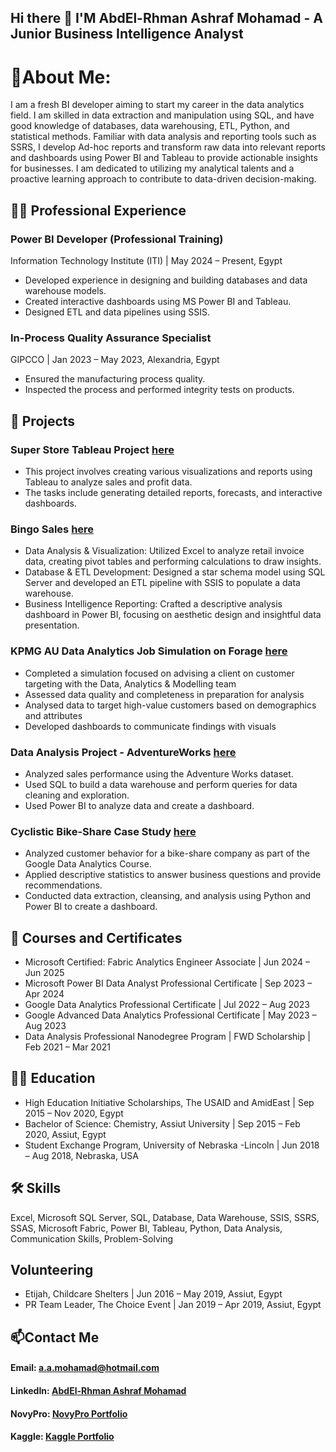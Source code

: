 ## Hi there 👋 I'M AbdEl-Rhman Ashraf Mohamad - A Junior  Business Intelligence Analyst

<!--
**AbdEl-RhmanMohamad/AbdEl-RhmanMohamad** is a ✨ _special_ ✨ repository because its `README.md` (this file) appears on your GitHub profile.

Here are some ideas to get you started:

- 🔭 I’m currently working on ...
- 🌱 I’m currently learning ...
- 👯 I’m looking to collaborate on ...
- 🤔 I’m looking for help with ...
- 💬 Ask me about ...
- 📫 How to reach me: ...
- 😄 Pronouns: ...
- ⚡ Fun fact: ...
-->
# 

# 🔭About Me:
I am a fresh BI developer aiming to start my career in the data analytics field. I am skilled in data extraction and manipulation using SQL, and have good knowledge of databases, data warehousing, ETL, Python, and statistical methods. Familiar with data analysis and reporting tools such as SSRS, I develop Ad-hoc reports and transform raw data into relevant reports and dashboards using Power BI and Tableau to provide actionable insights for businesses. I am dedicated to utilizing my analytical talents and a proactive learning approach to contribute to data-driven decision-making.

## 👨‍💻 Professional Experience
### Power BI Developer (Professional Training)
Information Technology Institute (ITI) | May 2024 – Present, Egypt

- Developed experience in designing and building databases and data warehouse models.
- Created interactive dashboards using MS Power BI and Tableau.
- Designed ETL and data pipelines using SSIS.


### In-Process Quality Assurance Specialist
GIPCCO | Jan 2023 – May 2023, Alexandria, Egypt

- Ensured the manufacturing process quality.
- Inspected the process and performed integrity tests on products.


## :mag_right: Projects

### Super Store Tableau Project [here]()
- This project involves creating various visualizations and reports using Tableau to analyze sales and profit data.
- The tasks include generating detailed reports, forecasts, and interactive dashboards.

### Bingo Sales [here](https://github.com/AbdEl-RhmanMohamad/Bingo-Sales-Data-Analysis-Project)
- Data Analysis & Visualization: Utilized Excel to analyze retail invoice data, creating pivot tables and performing calculations to draw insights.
- Database & ETL Development: Designed a star schema model using SQL Server and developed an ETL pipeline with SSIS to populate a data warehouse.
- Business Intelligence Reporting: Crafted a descriptive analysis dashboard in Power BI, focusing on aesthetic design and insightful data presentation.

### KPMG AU Data Analytics Job Simulation on Forage [here](https://github.com/AbdEl-RhmanMohamad/KPMG-AU-Data-Analytics)
- Completed a simulation focused on advising a client on customer targeting with the Data, Analytics & Modelling team
- Assessed data quality and completeness in preparation for analysis
- Analysed data to target high-value customers based on demographics and attributes
- Developed dashboards to communicate findings with visuals

### Data Analysis Project - AdventureWorks [here](https://github.com/AbdEl-RhmanMohamad/Data-Analysis-Project-AdvantureWorks)
- Analyzed sales performance using the Adventure Works dataset.
- Used SQL to build a data warehouse and perform queries for data cleaning and exploration.
- Used Power BI to analyze data and create a dashboard.

### Cyclistic Bike-Share Case Study [here](https://github.com/AbdEl-RhmanMohamad/Cyclistic-Bike-Share-Case-Study)
- Analyzed customer behavior for a bike-share company as part of the Google Data Analytics Course.
- Applied descriptive statistics to answer business questions and provide recommendations.
- Conducted data extraction, cleansing, and analysis using Python and Power BI to create a dashboard.


## :scroll: Courses and Certificates
- Microsoft Certified: Fabric Analytics Engineer Associate | Jun 2024 – Jun 2025
- Microsoft Power BI Data Analyst Professional Certificate | Sep 2023 – Apr 2024
- Google Data Analytics Professional Certificate | Jul 2022 – Aug 2023
- Google Advanced Data Analytics Professional Certificate | May 2023 – Aug 2023
- Data Analysis Professional Nanodegree Program | FWD Scholarship | Feb 2021 – Mar 2021


## :man_student: Education
- High Education Initiative Scholarships, The USAID and AmidEast | Sep 2015 – Nov 2020, Egypt
- Bachelor of Science: Chemistry, Assiut University | Sep 2015 – Feb 2020, Assiut, Egypt
- Student Exchange Program, University of Nebraska -Lincoln | Jun 2018 – Aug 2018, Nebraska, USA


## :hammer_and_wrench: Skills
Excel, Microsoft SQL Server, SQL, Database, Data Warehouse, SSIS, SSRS, SSAS, Microsoft Fabric, Power BI, Tableau, Python, Data Analysis, Communication Skills, Problem-Solving


## Volunteering
- Etijah, Childcare Shelters | Jun 2016 – May 2019, Assiut, Egypt
- PR Team Leader, The Choice Event | Jan 2019 – Apr 2019, Assiut, Egypt


## 📫Contact Me
#### Email: [a.a.mohamad@hotmail.com](a.a.mohamad@hotmail.com)
#### LinkedIn: [AbdEl-Rhman Ashraf Mohamad](https://www.linkedin.com/in/abdelrhmanmohamad/)
#### NovyPro: [NovyPro Portfolio](https://www.novypro.com/profile_projects/abdel-rhmanashraf)
#### Kaggle: [Kaggle Portfolio](https://www.kaggle.com/abdelrhmanashrafm)
